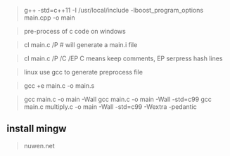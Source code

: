 > g++  -std=c++11  -I /usr/local/include  -lboost_program_options   main.cpp -o main

> pre-process of c code on windows

> cl main.c /P  # will generate a main.i file

> cl main.c /P  /C /EP  C means keep comments, EP serpress hash lines

> linux use gcc to generate preprocess file 

> gcc +e main.c -o main.s

> gcc main.c -o main -Wall
> gcc main.c -o main -Wall -std=c99
> gcc main.c multiply.c -o main  -Wall -std=c99  -Wextra -pedantic


## install mingw

> nuwen.net 

